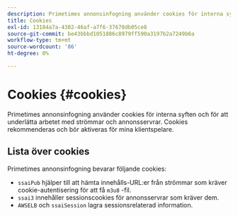 ```yaml
---
description: Primetimes annonsinfogning använder cookies för interna syften och för att underlätta arbetet med strömmar och annonsservrar.
title: Cookies
exl-id: 13184a7a-4302-46af-a7f6-37678db05ce8
source-git-commit: be43bbbd1051886c8979ff590a3197b2a7249b6a
workflow-type: tm+mt
source-wordcount: '86'
ht-degree: 0%

---
```


# Cookies {#cookies}

Primetimes annonsinfogning använder cookies för interna syften och för att underlätta arbetet med strömmar och annonsservrar.  Cookies rekommenderas och bör aktiveras för mina klientspelare.

## Lista över cookies

Primetimes annonsinfogning bevarar följande cookies:

* `ssaiPub` hjälper till att hämta innehålls-URL:er från strömmar som kräver cookie-autentisering för att få `m3u8` -fil.
* `ssai3` innehåller sessionscookies för annonsservrar som kräver dem.
* `AWSELB` och `ssaiSession` lagra sessionsrelaterad information.
